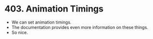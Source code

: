 # 403. Animation Timings
- We can set animation timings.
- The documentation provides even more information on these things.
- So nice. 
